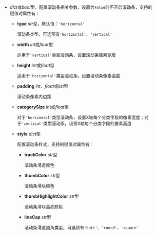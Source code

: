 - **<placeholder>** 

  *dict*或*bool*型，配置滚动条相关参数，设置为`False`时不开启滚动条，支持的键值对属性有：

  - **type** *str*型，默认值：`'horizontal'`

    滚动条类型，可选项有`'horizontal'`、`'vertical'`

  - **width** *int*或*float*型

    适用于`'vertical'`类型滚动条，设置滚动条像素宽度

  - **height** *int*或*float*型

    适用于`'horizontal'`类型滚动条，设置滚动条像素高度

  - **padding** *int*、*float*或*list*型

    滚动条像素内边距

  - **categorySize** *int*或*float*型

    对于`'horizontal'`类型滚动条，设置X轴每个分类字段的像素宽度；对于`'vertical'`类型滚动条，设置X轴每个分类字段的像素高度

  - **style** *dict*型

    配置滚动条样式，支持的键值对属性有：

    - **trackColor** *str*型

      滚动条滑道颜色

    - **thumbColor** *str*型

      滚动条滑块颜色

    - **thumbHighlightColor** *str*型

      滚动条滑块高亮颜色

    - **lineCap** *str*型

      滚动条滑道圆角类型，可选项有`'butt'`、`'round'`、`'square'`
